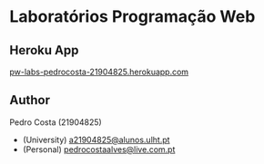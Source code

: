 # Laboratórios Programação Web

## Heroku App

[pw-labs-pedrocosta-21904825.herokuapp.com](https://pw-labs-pedrocosta-21904825.herokuapp.com/)

## Author

Pedro Costa (21904825) 

- (University) a21904825@alunos.ulht.pt
- (Personal) pedrocostaalves@live.com.pt